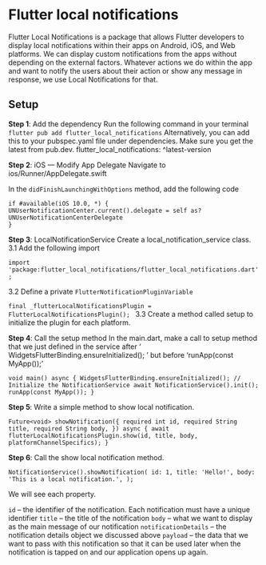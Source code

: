 # Flutter local notifications
Flutter Local Notifications is a package that allows Flutter developers to display local notifications within their apps on Android, iOS, and Web platforms. We can display custom notifications from the apps without depending on the external factors. Whatever actions we do within the app and want to notify the users about their action or show any message in response, we use Local Notifications for that.

## Setup

**Step 1**: Add the dependency
Run the following command in your terminal
`flutter pub add flutter_local_notifications`
Alternatively, you can add this to your pubspec.yaml file under dependencies. Make sure you get the latest from pub.dev.
flutter_local_notifications: ^latest-version

**Step 2**: iOS — Modify App Delegate
Navigate to ios/Runner/AppDelegate.swift

In the `didFinishLaunchingWithOptions` method, add the following code
```
if #available(iOS 10.0, *) {
UNUserNotificationCenter.current().delegate = self as? UNUserNotificationCenterDelegate
}
```

**Step 3**: LocalNotificationService
Create a local_notification_service class.
3.1 Add the following import
    
`import 'package:flutter_local_notifications/flutter_local_notifications.dart';`

3.2 Define a private `FlutterNotificationPluginVariable`

`final _flutterLocalNotificationsPlugin = FlutterLocalNotificationsPlugin();
`
3.3 Create a method called setup to initialize the plugin for each platform.

**Step 4**: Call the setup method
In the main.dart, make a call to setup method that we just defined in the service after ‘ WidgetsFlutterBinding.ensureInitialized(); ’ but before ‘runApp(const MyApp());’

`void main() async {
WidgetsFlutterBinding.ensureInitialized();
// Initialize the NotificationService
await NotificationService().init();
runApp(const MyApp());
}`

**Step 5**: Write a simple method to show local notification.

`Future<void> showNotification({
required int id,
required String title,
required String body,
}) async {
await flutterLocalNotificationsPlugin.show(id, title, body, platformChannelSpecifics);
}`

**Step 6**: Call the show local notification method.

`NotificationService().showNotification(
id: 1,
title: 'Hello!',
body: 'This is a local notification.',
);`

We will see each property.

`id` – the identifier of the notification. Each notification must have a unique identifier
`title` – the title of the notification
`body` – what we want to display as the main message of our notification
`notificationDetails` – the notification details object we discussed above
`payload` – the data that we want to pass with this notification so that it can be used later when the notification is tapped on and our application opens up again.



